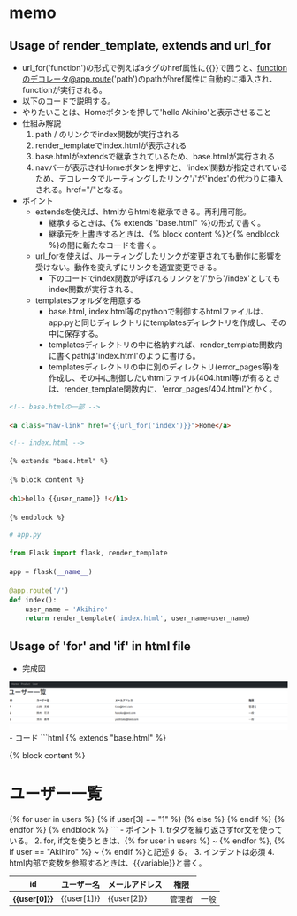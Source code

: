 # memo
## Usage of render_template, extends and url_for
- url_for('function')の形式で例えばaタグのhref属性に{{}}で囲うと、functionのデコレータ@app.route('path')のpathがhref属性に自動的に挿入され、functionが実行される。
- 以下のコードで説明する。
- やりたいことは、Homeボタンを押して'hello Akihiro'と表示させること
- 仕組み解説
    1. path / のリンクでindex関数が実行される
    2. render_templateでindex.htmlが表示される
    3. base.htmlがextendsで継承されているため、base.htmlが実行される
    4. navバーが表示されHomeボタンを押すと、'index'関数が指定されているため、デコレータでルーティングしたリンク'/'が'index'の代わりに挿入される。href="/"となる。
- ポイント
    - extendsを使えば、htmlからhtmlを継承できる。再利用可能。
        - 継承するときは、{% extends "base.html" %}の形式で書く。
        - 継承元を上書きするときは、{% block content %}と{% endblock %}の間に新たなコードを書く。
    - url_forを使えば、ルーティングしたリンクが変更されても動作に影響を受けない。動作を変えずにリンクを適宜変更できる。
        - 下のコードでindex関数が呼ばれるリンクを'/'から'/index'としてもindex関数が実行される。
    - templatesフォルダを用意する
        - base.html, index.html等のpythonで制御するhtmlファイルは、app.pyと同じディレクトリにtemplatesディレクトリを作成し、その中に保存する。
        - templatesディレクトリの中に格納すれば、render_template関数内に書くpathは'index.html'のように書ける。
        - templatesディレクトリの中に別のディレクトリ(error_pages等)を作成し、その中に制御したいhtmlファイル(404.html等)が有るときは、render_template関数内に、'error_pages/404.html'とかく。

```html
<!-- base.htmlの一部 -->

<a class="nav-link" href="{{url_for('index')}}">Home</a>
```

```html
<!-- index.html -->

{% extends "base.html" %}

{% block content %}

<h1>hello {{user_name}} !</h1>

{% endblock %}
```

```python
# app.py

from Flask import flask, render_template

app = flask(__name__)

@app.route('/')
def index():
    user_name = 'Akihiro'
    return render_template('index.html', user_name=user_name)
```
## Usage of 'for' and 'if' in html file
- 完成図
<img src="./example_using_for_if.png">
- コード
```html
{% extends "base.html" %}

{% block content %}

<h1>ユーザー一覧</h1>
<table class="table">
  <thead>
    <tr>
      <th scope="col">id</th>
      <th scope="col">ユーザー名</th>
      <th scope="col">メールアドレス</th>
      <th scope="col">権限</th>
    </tr>
  </thead>
  <tbody>
    <!-- usersはpythonファイルから受け取っている変数 -->
    {% for user in users %}
    <tr>
      <th scope="row">{{user[0]}}</th>
      <td>{{user[1]}}</td>
      <td>{{user[2]}}</td>
      {% if user[3] == "1" %}
        <td>管理者</td>
      {% else %}
        <td>一般</td>
      {% endif %}
    </tr>
    {% endfor %}
  </tbody>
{% endblock %}
```
- ポイント
    1. trタグを繰り返さずfor文を使っている。
    2. for, if文を使うときは、{% for user in users %} ~ {% endfor %}, {% if user == "Akihiro" %} ~ {% endif %}と記述する。
    3. インデントは必須
    4. html内部で変数を参照するときは、{{variable}}と書く。
